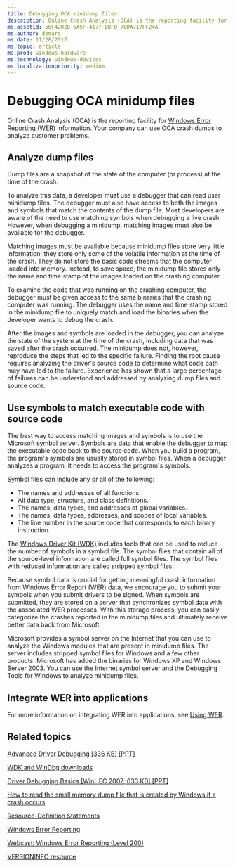 ```yaml
---
title: Debugging OCA minidump files
description: Online Crash Analysis (OCA) is the reporting facility for Windows Error Reporting (WER) information. Your company can use OCA crash dumps to analyze customer problems.
ms.assetid: 56F4202D-6A5F-4177-BBFD-70DA717FF24A
ms.author: domars
ms.date: 11/28/2017
ms.topic: article
ms.prod: windows-hardware
ms.technology: windows-devices
ms.localizationpriority: medium
---
```


# Debugging OCA minidump files


Online Crash Analysis (OCA) is the reporting facility for [Windows Error Reporting (WER)](http://msdn.microsoft.com/library/windows/hardware/gg487440) information. Your company can use OCA crash dumps to analyze customer problems.

## <span id="Analyze_dump_files"></span><span id="analyze_dump_files"></span><span id="ANALYZE_DUMP_FILES"></span>Analyze dump files


Dump files are a snapshot of the state of the computer (or process) at the time of the crash.

To analyze this data, a developer must use a debugger that can read user minidump files. The debugger must also have access to both the images and symbols that match the contents of the dump file. Most developers are aware of the need to use matching symbols when debugging a live crash. However, when debugging a minidump, matching images must also be available for the debugger.

Matching images must be available because minidump files store very little information; they store only some of the volatile information at the time of the crash. They do not store the basic code streams that the computer loaded into memory. Instead, to save space, the minidump file stores only the name and time stamp of the images loaded on the crashing computer.

To examine the code that was running on the crashing computer, the debugger must be given access to the same binaries that the crashing computer was running. The debugger uses the name and time stamp stored in the minidump file to uniquely match and load the binaries when the developer wants to debug the crash.

After the images and symbols are loaded in the debugger, you can analyze the state of the system at the time of the crash, including data that was saved after the crash occurred. The minidump does not, however, reproduce the steps that led to the specific failure. Finding the root cause requires analyzing the driver's source code to determine what code path may have led to the failure. Experience has shown that a large percentage of failures can be understood and addressed by analyzing dump files and source code.

## <span id="Use_symbols_to_match_executable_code_with_source_code"></span><span id="use_symbols_to_match_executable_code_with_source_code"></span><span id="USE_SYMBOLS_TO_MATCH_EXECUTABLE_CODE_WITH_SOURCE_CODE"></span>Use symbols to match executable code with source code


The best way to access matching images and symbols is to use the Microsoft symbol server. Symbols are data that enable the debugger to map the executable code back to the source code. When you build a program, the program's symbols are usually stored in symbol files. When a debugger analyzes a program, it needs to access the program's symbols.

Symbol files can include any or all of the following:

-   The names and addresses of all functions.
-   All data type, structure, and class definitions.
-   The names, data types, and addresses of global variables.
-   The names, data types, addresses, and scopes of local variables.
-   The line number in the source code that corresponds to each binary instruction.

The [Windows Driver Kit (WDK)](http://msdn.microsoft.com/library/windows/hardware/gg487463) includes tools that can be used to reduce the number of symbols in a symbol file. The symbol files that contain all of the source-level information are called full symbol files. The symbol files with reduced information are called stripped symbol files.

Because symbol data is crucial for getting meaningful crash information from Windows Error Report (WER) data, we encourage you to submit your symbols when you submit drivers to be signed. When symbols are submitted, they are stored on a server that synchronizes symbol data with the associated WER processes. With this storage process, you can easily categorize the crashes reported in the minidump files and ultimately receive better data back from Microsoft.

Microsoft provides a symbol server on the Internet that you can use to analyze the Windows modules that are present in minidump files. The server includes stripped symbol files for Windows and a few other products. Microsoft has added the binaries for Windows XP and Windows Server 2003. You can use the Internet symbol server and the Debugging Tools for Windows to analyze minidump files.

## <span id="Integrate_WER_into_applications"></span><span id="integrate_wer_into_applications"></span><span id="INTEGRATE_WER_INTO_APPLICATIONS"></span>Integrate WER into applications


For more information on integrating WER into applications, see [Using WER](http://msdn.microsoft.com/library/bb513616.aspx).

## <span id="related_topics"></span>Related topics


[Advanced Driver Debugging \[336 KB\] \[PPT\]](http://download.microsoft.com/download/f/0/5/f05a42ce-575b-4c60-82d6-208d3754b2d6/adv-drv_debug.ppt)

[WDK and WinDbg downloads](https://go.microsoft.com/fwlink/p/?LinkId=733614)

[Driver Debugging Basics \[WinHEC 2007; 633 KB\] \[PPT\]](http://download.microsoft.com/download/a/f/d/afdfd50d-6eb9-425e-84e1-b4085a80e34e/dvr-t410_wh07.pptx)

[How to read the small memory dump file that is created by Windows if a crash occurs](http://support.microsoft.com/kb/315263)

[Resource-Definition Statements](http://msdn.microsoft.com/library/aa381043.aspx)

[Windows Error Reporting](http://msdn.microsoft.com/library/bb513641(vs.85).aspx)

[Webcast: Windows Error Reporting (Level 200)](https://msevents.microsoft.com/CUI/EventDetail.aspx?EventId=1032314332)

[VERSIONINFO resource](http://msdn.microsoft.com/library/aa381058.aspx)

 

 






